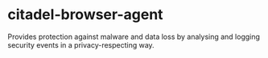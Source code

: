 # citadel-browser-agent
Provides protection against malware and data loss by analysing and logging security events in a privacy-respecting way.
